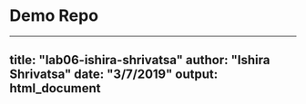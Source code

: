 # Demo Repo

---
title: "lab06-ishira-shrivatsa"
author: "Ishira Shrivatsa"
date: "3/7/2019"
output: html_document
---

